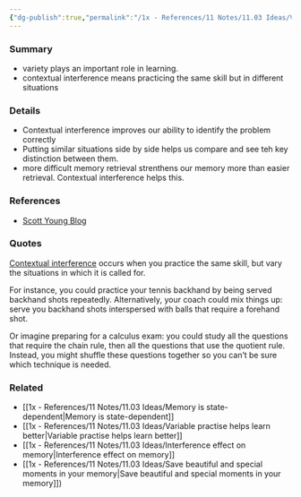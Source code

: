 ```yaml
---
{"dg-publish":true,"permalink":"/1x - References/11 Notes/11.03 Ideas/Variability in learning - Contextual interference/","title":"Variability in learning - Contextual interference","created":"2023-11-15T19:08:31.000+03:00","updated":"2024-02-14T20:18:21.490+03:00"}
---
```



### Summary
- variety plays an important role in learning.
- contextual interference means practicing the same skill but in different situations

### Details
- Contextual interference improves our ability to identify the problem correctly
- Putting similar situations side by side helps us compare and see teh key distinction between them.
- more difficult memory retrieval strenthens our memory more than easier retrieval. Contextual interference helps this.

### References
- [Scott Young Blog](https://www.scotthyoung.com/blog/2022/10/26/variable-mastery/?utm_source=Bibblio&utm_medium=Article_footer&utm_campaign=Related_content)

### Quotes
[Contextual interference](https://en.wikipedia.org/wiki/Motor_learning#Structure_of_practice_and_contextual_interference) occurs when you practice the same skill, but vary the situations in which it is called for.

For instance, you could practice your tennis backhand by being served backhand shots repeatedly. Alternatively, your coach could mix things up: serve you backhand shots interspersed with balls that require a forehand shot.

Or imagine preparing for a calculus exam: you could study all the questions that require the chain rule, then all the questions that use the quotient rule. Instead, you might shuffle these questions together so you can’t be sure which technique is needed.

### Related
- [[1x - References/11 Notes/11.03 Ideas/Memory is state-dependent\|Memory is state-dependent]]
- [[1x - References/11 Notes/11.03 Ideas/Variable practise helps learn better\|Variable practise helps learn better]]
- [[1x - References/11 Notes/11.03 Ideas/Interference effect on memory\|Interference effect on memory]]
- [[1x - References/11 Notes/11.03 Ideas/Save beautiful and special moments in your memory\|Save beautiful and special moments in your memory]])